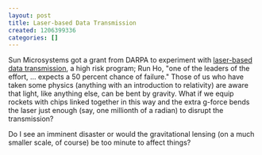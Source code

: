 ```yaml
---
layout: post
title: Laser-based Data Transmission
created: 1206399336
categories: []
---
```

Sun Microsystems got a grant from DARPA to experiment with [laser-based data transmission](http://www.nytimes.com/2008/03/24/technology/24wafer.html), a high risk program; Run Ho, "one of the leaders of the effort, ... expects a 50 percent chance of failure." Those of us who have taken some physics (anything with an introduction to relativity) are aware that light, like anything else, can be bent by gravity. What if we equip rockets with chips linked together in this way and the extra g-force bends the laser just enough (say, one millionth of a radian) to disrupt the transmission?

Do I see an imminent disaster or would the gravitational lensing (on a much smaller scale, of course) be too minute to affect things?
